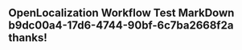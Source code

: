 <properties
ms.topic="hero-topic"
ms.test1="hero-topic"
ms.test2="test"/>

## OpenLocalization Workflow Test MarkDown b9dc00a4-17d6-4744-90bf-6c7ba2668f2a thanks!

